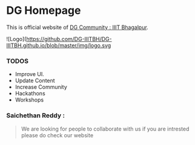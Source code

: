 # DG Homepage

This is official website of [DG Community : IIIT Bhagalpur](https://dg-iiitbh.github.io).

![Logo](https://github.com/DG-IIITBH/DG-IIITBH.github.io/blob/master/img/logo.svg

### TODOS

* Improve UI.
* Update Content
* Increase Community
* Hackathons
* Workshops























### Saichethan Reddy :
> We are looking for people to collaborate with us if you are intrested please do check our website 
